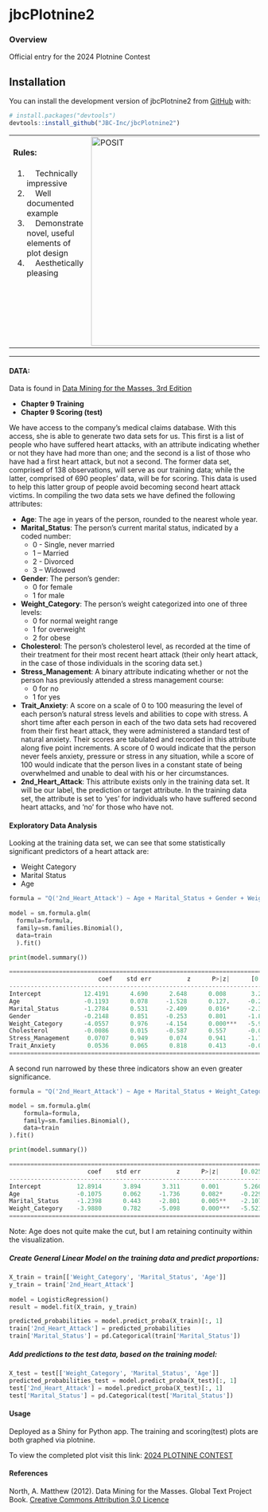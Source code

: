 
# jbcPlotnine2

### Overview

Official entry for the 2024 Plotnine Contest

## Installation

You can install the development version of jbcPlotnine2 from
[GitHub](https://github.com/) with:

``` r
# install.packages("devtools")
devtools::install_github("JBC-Inc/jbcPlotnine2")
```

<table style="border-collapse: collapse; border: none;">
<tr style="vertical-align: top; border: none;">
<td style="vertical-align: top; border: none;">

#### Rules:

<ol>
<li>
    Technically impressive
</li>
<li>
    Well documented example
</li>
<li>
    Demonstrate novel, useful elements of plot design
</li>
<li>
    Aesthetically pleasing
</li>
</ol>
</td>
<td style="vertical-align: top; border: none;">
<img src="https://posit.co/wp-content/uploads/2024/05/Screenshot-2024-05-15-at-4.48.47%E2%80%AFPM.jpg" alt="POSIT" width="420">
</td>
</tr>
</table>

------------------------------------------------------------------------

#### DATA:

Data is found in [Data Mining for the Masses, 3rd
Edition](https://sites.google.com/site/dataminingforthemasses3e/)

- **Chapter 9 Training**
- **Chapter 9 Scoring (test)**

We have access to the company’s medical claims database. With this
access, she is able to generate two data sets for us. This first is a
list of people who have suffered heart attacks, with an attribute
indicating whether or not they have had more than one; and the second is
a list of those who have had a first heart attack, but not a second. The
former data set, comprised of 138 observations, will serve as our
training data; while the latter, comprised of 690 peoples’ data, will be
for scoring. This data is used to help this latter group of people avoid
becoming second heart attack victims. In compiling the two data sets we
have defined the following attributes:

- **Age**: The age in years of the person, rounded to the nearest whole
  year.
- **Marital_Status**: The person’s current marital status, indicated by
  a coded number:
  - 0 - Single, never married
  - 1 – Married
  - 2 - Divorced
  - 3 – Widowed
- **Gender**: The person’s gender:
  - 0 for female
  - 1 for male
- **Weight_Category**: The person’s weight categorized into one of three
  levels:
  - 0 for normal weight range
  - 1 for overweight
  - 2 for obese
- **Cholesterol**: The person’s cholesterol level, as recorded at the
  time of their treatment for their most recent heart attack (their only
  heart attack, in the case of those individuals in the scoring data
  set.)
- **Stress_Management**: A binary attribute indicating whether or not
  the person has previously attended a stress management course:
  - 0 for no
  - 1 for yes
- **Trait_Anxiety**: A score on a scale of 0 to 100 measuring the level
  of each person’s natural stress levels and abilities to cope with
  stress. A short time after each person in each of the two data sets
  had recovered from their first heart attack, they were administered a
  standard test of natural anxiety. Their scores are tabulated and
  recorded in this attribute along five point increments. A score of 0
  would indicate that the person never feels anxiety, pressure or stress
  in any situation, while a score of 100 would indicate that the person
  lives in a constant state of being overwhelmed and unable to deal with
  his or her circumstances.
- **2nd_Heart_Attack**: This attribute exists only in the training data
  set. It will be our label, the prediction or target attribute. In the
  training data set, the attribute is set to ‘yes’ for individuals who
  have suffered second heart attacks, and ‘no’ for those who have not.

#### Exploratory Data Analysis

Looking at the training data set, we can see that some statistically
significant predictors of a heart attack are:

- Weight Category
- Marital Status
- Age

``` python
formula = "Q('2nd_Heart_Attack') ~ Age + Marital_Status + Gender + Weight_Category + Cholesterol + Stress_Management + Trait_Anxiety"
 
model = sm.formula.glm(
  formula=formula, 
  family=sm.families.Binomial(), 
  data=train
  ).fit()

print(model.summary())

=====================================================================================
                         coef    std err          z      P>|z|      [0.025      0.975]
-------------------------------------------------------------------------------------
Intercept            12.4191      4.690      2.648      0.008       3.226      21.612
Age                  -0.1193      0.078     -1.528      0.127.     -0.272       0.034
Marital_Status       -1.2784      0.531     -2.409      0.016*     -2.319      -0.238
Gender               -0.2148      0.851     -0.253      0.801      -1.882       1.453
Weight_Category      -4.0557      0.976     -4.154      0.000***   -5.969      -2.142
Cholesterol          -0.0086      0.015     -0.587      0.557      -0.037       0.020
Stress_Management     0.0707      0.949      0.074      0.941      -1.789       1.931
Trait_Anxiety         0.0536      0.065      0.818      0.413      -0.075       0.182
=====================================================================================
```

A second run narrowed by these three indicators show an even greater
significance.

``` python
formula = "Q('2nd_Heart_Attack') ~ Age + Marital_Status + Weight_Category"

model = sm.formula.glm(
    formula=formula,
    family=sm.families.Binomial(),
    data=train
).fit()

print(model.summary())

===================================================================================
                      coef    std err          z      P>|z|      [0.025      0.975]
-----------------------------------------------------------------------------------
Intercept          12.8914      3.894      3.311      0.001       5.260      20.523
Age                -0.1075      0.062     -1.736      0.082*     -0.229       0.014
Marital_Status     -1.2398      0.443     -2.801      0.005**    -2.107      -0.372
Weight_Category    -3.9880      0.782     -5.098      0.000***   -5.521      -2.455
===================================================================================
```

Note: Age does not quite make the cut, but I am retaining continuity
within the visualization.

##### Create General Linear Model on the training data and predict proportions:

``` python
X_train = train[['Weight_Category', 'Marital_Status', 'Age']]
y_train = train['2nd_Heart_Attack']
 
model = LogisticRegression()
result = model.fit(X_train, y_train)

predicted_probabilities = model.predict_proba(X_train)[:, 1]
train['2nd_Heart_Attack'] = predicted_probabilities
train['Marital_Status'] = pd.Categorical(train['Marital_Status'])
```

##### Add predictions to the test data, based on the training model:

``` python
X_test = test[['Weight_Category', 'Marital_Status', 'Age']]
predicted_probabilities_test = model.predict_proba(X_test)[:, 1]
test['2nd_Heart_Attack'] = model.predict_proba(X_test)[:, 1]
test['Marital_Status'] = pd.Categorical(test['Marital_Status'])
```

#### Usage

Deployed as a Shiny for Python app. The training and scoring(test) plots
are both graphed via plotnine.

To view the completed plot visit this link: [2024 PLOTNINE
CONTEST](https://kraggle.shinyapps.io/jbcplotnine221/)

#### References

North, A. Matthew (2012). Data Mining for the Masses. Global Text
Project Book. [Creative Commons Attribution 3.0
Licence](https://creativecommons.org/)
